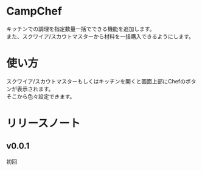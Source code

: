 # CampChef
キッチンでの調理を指定数量一括でできる機能を追加します。  
また、スクワイア/スカウトマスターから材料を一括購入できるようにします。

# 使い方
スクワイア/スカウトマスターもしくはキッチンを開くと画面上部にChefのボタンが表示されます。  
そこから色々設定できます。

# リリースノート

## v0.0.1
初回
